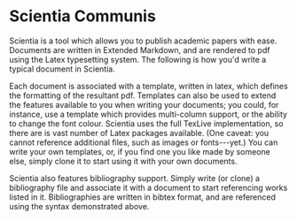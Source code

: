 Scientia Communis
=================


Scientia is a tool which allows you to publish academic papers with ease. Documents are written in Extended Markdown, and are rendered to pdf using the Latex typesetting system. The following is how you'd write a typical document in Scientia.

Each document is associated with a template, written in latex, which defines the formatting of the resultant pdf. Templates can also be used to extend the features available to you when writing your documents; you could, for instance, use a template which provides multi-column support, or the ability to change the font colour. Scientia uses the full TexLive implementation, so there are is vast number of Latex packages available. (One caveat: you cannot reference additional files, such as images or fonts---yet.) You can write your own templates, or, if you find one you like made by someone else, simply clone it to start using it with your own documents.

Scientia also features bibliography support. Simply write (or clone) a bibliography file and associate it with a document to start referencing works listed in it. Bibliographies are written in bibtex format, and are referenced using the syntax demonstrated above.
